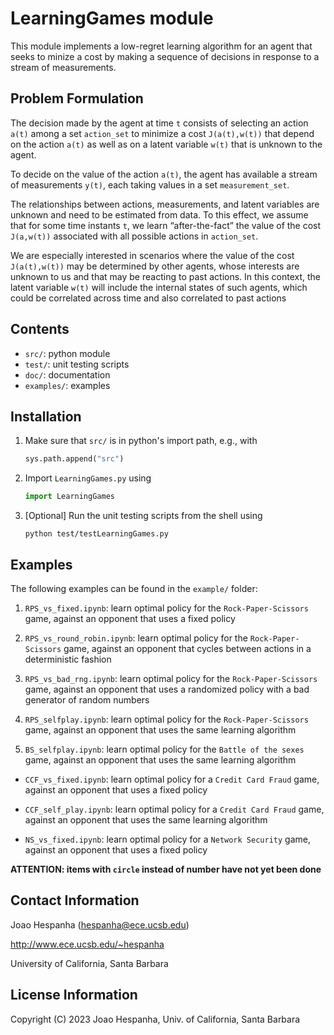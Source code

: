 # LearningGames module 

This module implements a low-regret learning algorithm for an agent that seeks to minize a cost by making a sequence of decisions in response to a stream of measurements.

## Problem Formulation

The decision made by the agent at time `t` consists of selecting an action `a(t)` among a set `action_set` to minimize a cost `J(a(t),w(t))` that depend on the action `a(t)` as well as on a latent variable `w(t)` that is unknown to the agent.

To decide on the value of the action `a(t)`, the agent has available a stream of measurements `y(t)`, each taking values in a set `measurement_set`.

The relationships between actions, measurements, and latent variables are unknown and need to be estimated from data. To this effect, we assume that for some time instants `t`, we learn “after-the-fact” the value of the cost `J(a,w(t))` associated with all possible actions in `action_set`.

We are especially interested in scenarios where the value of the cost `J(a(t),w(t))` may be determined by other agents, whose interests are unknown to us and that may be reacting to past actions. In this context, the latent variable `w(t)` will include the internal states of such agents, which could be correlated across time and also correlated to past actions

## Contents

+ `src/`:  python module
+ `test/`: unit testing scripts
+ `doc/`: documentation
+ `examples/`: examples

## Installation

1) Make sure that `src/` is in python's import path, e.g., with

    ```python
    sys.path.append("src")
    ```

2) Import `LearningGames.py` using

    ```python 
    import LearningGames
    ```

3) [Optional] Run the unit testing scripts from the shell using

    ```shell
    python test/testLearningGames.py
    ```

## Examples

The following examples can be found in the `example/` folder:

1. `RPS_vs_fixed.ipynb`: learn optimal policy for the `Rock-Paper-Scissors` game, against an opponent that uses a fixed policy

2. `RPS_vs_round_robin.ipynb`: learn optimal policy for the `Rock-Paper-Scissors` game, against an opponent that cycles between actions in a deterministic fashion

3. `RPS_vs_bad_rng.ipynb`: learn optimal policy for the `Rock-Paper-Scissors` game, against an opponent that uses a randomized policy with a bad generator of random numbers

4. `RPS_selfplay.ipynb`: learn optimal policy for the `Rock-Paper-Scissors` game, against an opponent that uses the same learning algorithm

5. `BS_selfplay.ipynb`: learn optimal policy for the `Battle of the sexes` game, against an opponent that uses the same learning algorithm

- `CCF_vs_fixed.ipynb`: learn optimal policy for a `Credit Card Fraud` game, against an opponent that uses a fixed policy

- `CCF_self_play.ipynb`: learn optimal policy for a `Credit Card Fraud` game, against an opponent that uses the same learning algorithm

- `NS_vs_fixed.ipynb`: learn optimal policy for a `Network Security` game, against an opponent that uses a fixed policy

**ATTENTION: items with `circle` instead of number have not yet been done**

## Contact Information

Joao Hespanha (hespanha@ece.ucsb.edu)

http://www.ece.ucsb.edu/~hespanha

University of California, Santa Barbara

## License Information

Copyright (C) 2023 Joao Hespanha, Univ. of California, Santa Barbara

